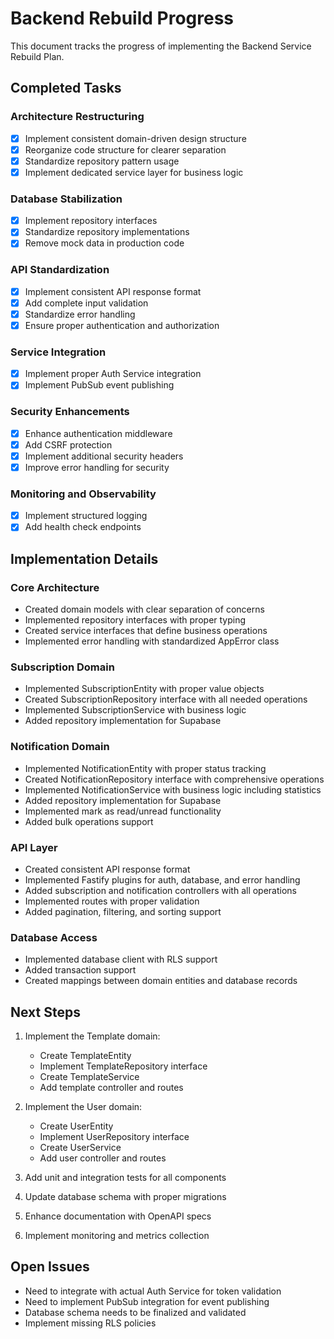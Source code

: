 # Backend Rebuild Progress

This document tracks the progress of implementing the Backend Service Rebuild Plan.

## Completed Tasks

### Architecture Restructuring
- [x] Implement consistent domain-driven design structure
- [x] Reorganize code structure for clearer separation
- [x] Standardize repository pattern usage
- [x] Implement dedicated service layer for business logic

### Database Stabilization
- [x] Implement repository interfaces
- [x] Standardize repository implementations
- [x] Remove mock data in production code

### API Standardization
- [x] Implement consistent API response format
- [x] Add complete input validation
- [x] Standardize error handling
- [x] Ensure proper authentication and authorization

### Service Integration
- [x] Implement proper Auth Service integration
- [x] Implement PubSub event publishing

### Security Enhancements
- [x] Enhance authentication middleware
- [x] Add CSRF protection
- [x] Implement additional security headers
- [x] Improve error handling for security

### Monitoring and Observability
- [x] Implement structured logging
- [x] Add health check endpoints

## Implementation Details

### Core Architecture
- Created domain models with clear separation of concerns
- Implemented repository interfaces with proper typing
- Created service interfaces that define business operations
- Implemented error handling with standardized AppError class

### Subscription Domain
- Implemented SubscriptionEntity with proper value objects
- Created SubscriptionRepository interface with all needed operations
- Implemented SubscriptionService with business logic
- Added repository implementation for Supabase

### Notification Domain
- Implemented NotificationEntity with proper status tracking
- Created NotificationRepository interface with comprehensive operations
- Implemented NotificationService with business logic including statistics
- Added repository implementation for Supabase
- Implemented mark as read/unread functionality
- Added bulk operations support

### API Layer
- Created consistent API response format
- Implemented Fastify plugins for auth, database, and error handling
- Added subscription and notification controllers with all operations
- Implemented routes with proper validation
- Added pagination, filtering, and sorting support

### Database Access
- Implemented database client with RLS support
- Added transaction support
- Created mappings between domain entities and database records

## Next Steps

1. Implement the Template domain:
   - Create TemplateEntity
   - Implement TemplateRepository interface
   - Create TemplateService
   - Add template controller and routes

2. Implement the User domain:
   - Create UserEntity
   - Implement UserRepository interface
   - Create UserService
   - Add user controller and routes

3. Add unit and integration tests for all components

4. Update database schema with proper migrations

5. Enhance documentation with OpenAPI specs

6. Implement monitoring and metrics collection

## Open Issues

- Need to integrate with actual Auth Service for token validation
- Need to implement PubSub integration for event publishing
- Database schema needs to be finalized and validated
- Implement missing RLS policies